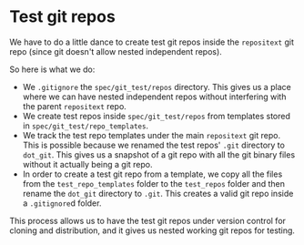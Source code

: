 # Test git repos

We have to do a little dance to create test git repos inside the `repositext`
git repo (since git doesn't allow nested independent repos).

So here is what we do:

* We `.gitignore` the `spec/git_test/repos` directory. This gives us a place
  where we can have nested independent repos without interfering with the
  parent `repositext` repo.
* We create test repos inside `spec/git_test/repos` from templates stored in
  `spec/git_test/repo_templates`.
* We track the test repo templates under the main `repositext` git repo. This
  is possible because we renamed the test repos' `.git` directory to `dot_git`.
  This gives us a snapshot of a git repo with all the git binary files without
  it actually being a git repo.
* In order to create a test git repo from a template, we copy all the files
  from the `test_repo_templates` folder to the `test_repos` folder and then
  rename the `dot_git` directory to `.git`. This creates a valid git repo
  inside a `.gitignore`d folder.

This process allows us to have the test git repos under version control for
cloning and distribution, and it gives us nested working git repos for testing.
